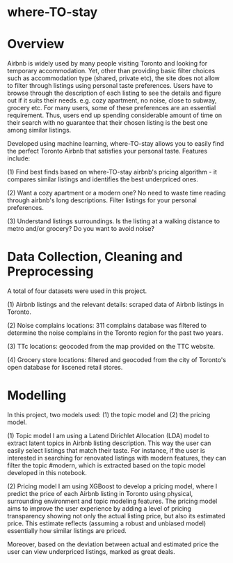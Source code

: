 # where-TO-stay

# Overview
Airbnb is widely used by many people visiting Toronto and looking for temporary accommodation. Yet, other than providing basic filter choices such as accommodation type (shared, private etc), the site does not allow to filter through listings using personal taste preferences. Users have to browse through the description of each listing to see the details and figure out if it suits their needs. e.g. cozy apartment, no noise, close to subway, grocery etc. For many users, some of these preferences are an essential requirement. Thus, users end up spending considerable amount of time on their search with no guarantee that their chosen listing is the best one among similar listings.

Developed using machine learning, where-TO-stay allows you to easily find the perfect Toronto Airbnb that satisfies your personal taste.
Features include:

(1) Find best finds based on where-TO-stay airbnb's pricing algorithm - it compares similar listings and identifies the best underpriced ones.

(2) Want a cozy apartment or a modern one? No need to waste time reading through airbnb's long descriptions. Filter listings for your personal preferences.

(3) Understand listings surroundings. Is the listing at a walking distance to metro and/or grocery? Do you want to avoid noise?



# Data Collection, Cleaning and Preprocessing
A total of four datasets were used in this project.

(1) Airbnb listings and the relevant details: scraped data of Airbnb listings in Toronto. 

(2) Noise complains locations: 311 complains database was filtered to determine the noise complains in the Toronto region for the past two years.  

(3) TTc locations: geocoded from the map provided on the TTC website.

(4) Grocery store locations: filtered and geocoded from the city of Toronto's open database for liscened retail stores.

# Modelling
In this project, two models used: (1) the topic model and (2) the pricing model.

(1) Topic model
I am using a Latend Dirichlet Allocation (LDA) model to extract latent topics in Airbnb listing description. This way the user can easily select listings that match their taste. For instance, if the user is interested in searching for renovated listings with modern features, they can filter the topic #modern, which is extracted based on the topic model developed in this notebook.

(2) Pricing model
I am using XGBoost to develop a pricing model, where I predict the price of each Airbnb listing in Toronto using physical, surrounding environment and topic modeling features. The pricing model aims to improve the user experience by adding a level of pricing transparency showing not only the actual listing price, but also its estimated price. This estimate reflects (assuming a robust and unbiased model) essentially how similar listings are priced.

Moreover, based on the deviation between actual and estimated price the user can view underpriced listings, marked as great deals.

